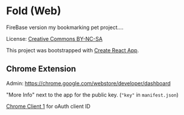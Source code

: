 # Fold (Web)

FireBase version my bookmarking pet project....

License: [Creative Commons BY-NC-SA](https://creativecommons.org/licenses/by-nc-sa/3.0/)

This project was bootstrapped with [Create React App](https://github.com/facebookincubator/create-react-app).

## Chrome Extension

Admin: https://chrome.google.com/webstore/developer/dashboard

"More Info" next to the app for the public key. (`"key"` in `manifest.json`)

[Chrome Client 1](https://console.cloud.google.com/apis/credentials?project=foldapp-8df86) for oAuth client ID
